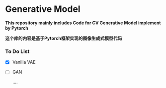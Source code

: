 # Generative Model

**This repository mainly includes Code for CV Generative Model implement by Pytorch** 

**这个库的内容是基于Pytorch框架实现的图像生成式模型代码**

### To Do List

- [x] Vanilla VAE

- [ ] GAN

  ....

